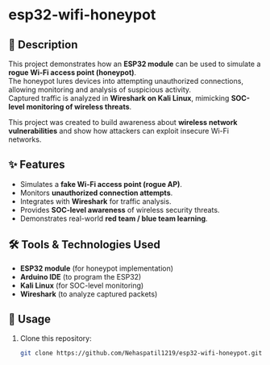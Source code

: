 # esp32-wifi-honeypot
## 📖 Description
This project demonstrates how an **ESP32 module** can be used to simulate a **rogue Wi-Fi access point (honeypot)**.  
The honeypot lures devices into attempting unauthorized connections, allowing monitoring and analysis of suspicious activity.  
Captured traffic is analyzed in **Wireshark on Kali Linux**, mimicking **SOC-level monitoring of wireless threats**.  

This project was created to build awareness about **wireless network vulnerabilities** and show how attackers can exploit insecure Wi-Fi networks.  

## ✨ Features
- Simulates a **fake Wi-Fi access point (rogue AP)**.  
- Monitors **unauthorized connection attempts**.  
- Integrates with **Wireshark** for traffic analysis.  
- Provides **SOC-level awareness** of wireless security threats.  
- Demonstrates real-world **red team / blue team learning**.  

## 🛠️ Tools & Technologies Used
- **ESP32 module** (for honeypot implementation)  
- **Arduino IDE** (to program the ESP32)  
- **Kali Linux** (for SOC-level monitoring)  
- **Wireshark** (to analyze captured packets)  

## 🚀 Usage
1. Clone this repository:  
   ```bash
   git clone https://github.com/Nehaspatil1219/esp32-wifi-honeypot.git

